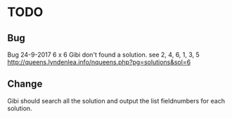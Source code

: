 # TODO
## Bug
Bug 24-9-2017 6 x 6 Gibi don't found a solution. see 2, 4, 6, 1, 3, 5 
<http://queens.lyndenlea.info/nqueens.php?pg=solutions&sol=6>
## Change
Gibi should search all the solution and output the list fieldnumbers for each solution.